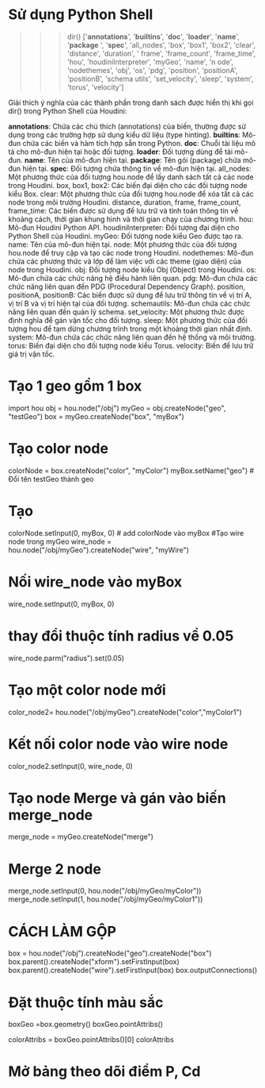 # Sử dụng Python Shell
>>> dir()
['__annotations__', '__builtins__', '__doc__', '__loader__', '__name__', '__package__
', '__spec__', 'all_nodes', 'box', 'box1', 'box2', 'clear', 'distance', 'duration', '
frame', 'frame_count', 'frame_time', 'hou', 'houdiniInterpreter', 'myGeo', 'name', 'n
ode', 'nodethemes', 'obj', 'os', 'pdg', 'position', 'positionA', 'positionB', 'schema
utils', 'set_velocity', 'sleep', 'system', 'torus', 'velocity']

Giải thich ý nghĩa của các thành phần trong danh sách được hiển thị khi gọi dir() trong Python Shell của Houdini:

__annotations__: Chứa các chú thích (annotations) của biến, thường được sử dụng trong các trường hợp sử dụng kiểu dữ liệu (type hinting).
__builtins__: Mô-đun chứa các biến và hàm tích hợp sẵn trong Python.
__doc__: Chuỗi tài liệu mô tả cho mô-đun hiện tại hoặc đối tượng.
__loader__: Đối tượng dùng để tải mô-đun.
__name__: Tên của mô-đun hiện tại.
__package__: Tên gói (package) chứa mô-đun hiện tại.
__spec__: Đối tượng chứa thông tin về mô-đun hiện tại.
all_nodes: Một phương thức của đối tượng hou.node để lấy danh sách tất cả các node trong Houdini.
box, box1, box2: Các biến đại diện cho các đối tượng node kiểu Box.
clear: Một phương thức của đối tượng hou.node để xóa tất cả các node trong môi trường Houdini.
distance, duration, frame, frame_count, frame_time: Các biến được sử dụng để lưu trữ và tính toán thông tin về khoảng cách, thời gian khung hình và thời gian chạy của chương trình.
hou: Mô-đun Houdini Python API.
houdiniInterpreter: Đối tượng đại diện cho Python Shell của Houdini.
myGeo: Đối tượng node kiểu Geo được tạo ra.
name: Tên của mô-đun hiện tại.
node: Một phương thức của đối tượng hou.node để truy cập và tạo các node trong Houdini.
nodethemes: Mô-đun chứa các phương thức và lớp để làm việc với các theme (giao diện) của node trong Houdini.
obj: Đối tượng node kiểu Obj (Object) trong Houdini.
os: Mô-đun chứa các chức năng hệ điều hành liên quan.
pdg: Mô-đun chứa các chức năng liên quan đến PDG (Procedural Dependency Graph).
position, positionA, positionB: Các biến được sử dụng để lưu trữ thông tin về vị trí A, vị trí B và vị trí hiện tại của đối tượng.
schemautils: Mô-đun chứa các chức năng liên quan đến quản lý schema.
set_velocity: Một phương thức được định nghĩa để gán vận tốc cho đối tượng.
sleep: Một phương thức của đối tượng hou để tạm dừng chương trình trong một khoảng thời gian nhất định.
system: Mô-đun chứa các chức năng liên quan đến hệ thống và môi trường.
torus: Biến đại diện cho đối tượng node kiểu Torus.
velocity: Biến để lưu trữ giá trị vận tốc.

# Tạo 1 geo gồm 1 box
import hou
obj = hou.node("/obj")
myGeo = obj.createNode("geo", "testGeo")
box = myGeo.createNode("box", "myBox")
 # Tạo color node
colorNode = box.createNode("color", "myColor")
myBox.setName("geo") # Đổi tên testGeo thành geo

# Tạo 
colorNode.setInput(0, myBox, 0) # add colorNode vào myBox
#Tạo wire node trong myGeo
wire_node = hou.node("/obj/myGeo").createNode("wire", "myWire")
# Nối wire_node vào myBox
wire_node.setInput(0, myBox, 0)
# thay đổi thuộc tính radius về 0.05
wire_node.parm("radius").set(0.05)
# Tạo một color node mới
color_node2= hou.node("/obj/myGeo").createNode("color","myColor1")
# Kết nối color node vào wire node
color_node2.setInput(0, wire_node, 0)

# Tạo node Merge và gán vào biến merge_node
merge_node = myGeo.createNode("merge")

#  Merge 2 node
merge_node.setInput(0, hou.node("/obj/myGeo/myColor"))
merge_node.setInput(1, hou.node("/obj/myGeo/myColor1"))


# CÁCH LÀM GỘP
box = hou.node("/obj").createNode("geo").createNode("box")
box.parent().createNode("xform").setFirstInput(box)
box.parent().createNode("wire").setFirstInput(box)
box.outputConnections()

# Đặt thuộc tính màu sắc
boxGeo =box.geometry()
boxGeo.pointAttribs()

colorAttribs = boxGeo.pointAttribs()[0]
colorAttribs
# Mở bảng theo dõi điểm P, Cd
